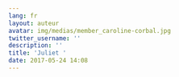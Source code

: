 ```yaml
---
lang: fr
layout: auteur
avatar: img/medias/member_caroline-corbal.jpg
twitter_username: ''
description: ''
title: 'Juliet '
date: 2017-05-24 14:08
---
```

